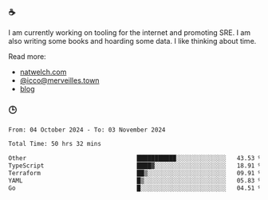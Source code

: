 ### ☕

I am currently working on tooling for the internet and promoting SRE. I am also writing some books and hoarding some data. I like thinking about time. 

Read more:

 - [natwelch.com](https://natwelch.com)
 - [@icco@merveilles.town](https://merveilles.town/@icco)
 - [blog](https://writing.natwelch.com)

### 🕒

<!--START_SECTION:waka-->

```txt
From: 04 October 2024 - To: 03 November 2024

Total Time: 50 hrs 32 mins

Other                               ███████████░░░░░░░░░░░░░░   43.53 %
TypeScript                          ████▓░░░░░░░░░░░░░░░░░░░░   18.91 %
Terraform                           ██▒░░░░░░░░░░░░░░░░░░░░░░   09.91 %
YAML                                █▒░░░░░░░░░░░░░░░░░░░░░░░   05.83 %
Go                                  █░░░░░░░░░░░░░░░░░░░░░░░░   04.51 %
```

<!--END_SECTION:waka-->
